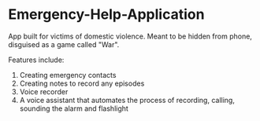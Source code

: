# Emergency-Help-Application

App built for victims of domestic violence. Meant to be hidden from phone, disguised as a game called "War".

Features include:
1. Creating emergency contacts
2. Creating notes to record any episodes
3. Voice recorder
4. A voice assistant that automates the process of recording, calling, sounding the alarm and flashlight 
